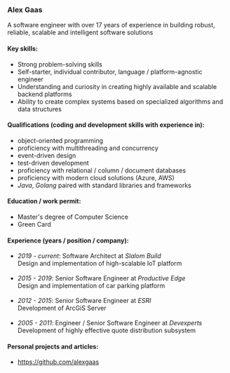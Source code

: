 ### Alex Gaas

A software engineer with over 17 years of experience in building robust, reliable, scalable and intelligent software solutions

#### Key skills:

+ Strong problem-solving skills
+ Self-starter, individual contributor, language / platform-agnostic engineer
+ Understanding and curiosity in creating highly available and scalable backend platforms
+ Ability to create complex systems based on specialized algorithms and data structures

#### Qualifications (coding and development skills with experience in):
+ object-oriented programming
+ proficiency with multithreading and concurrency
+ event-driven design
+ test-driven development
+ proficiency with relational / column / document databases
+ proficiency with modern cloud solutions (Azure, AWS)
+ _Java_, _Golang_ paired with standard libraries and frameworks

#### Education / work permit:
- Master's degree of Computer Science
- Green Card

#### Experience (years / position / company):
- _2019 - current_: Software Architect at _Slalom Build_  
Design and implementation of high-scalable IoT platform
\
&nbsp;
- _2015 - 2019_: Senior Software Engineer at _Productive Edge_  
Design and implementation of car parking platform
\
&nbsp;
- _2012 - 2015_: Senior Software Engineer at _ESRI_  
Development of ArcGiS Server
\
&nbsp;
- _2005 - 2011_: Engineer / Senior Software Engineer at _Devexperts_  
Development of highly effective quote distribution subsystem

#### Personal projects and articles:
- https://github.com/alexgaas
